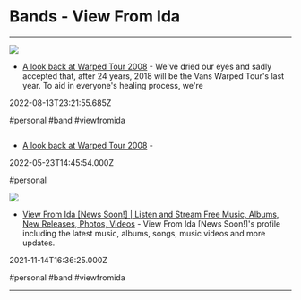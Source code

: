 # Bands - View From Ida

---

![](https://www.altpress.com/wp-content/uploads/2018/06/01/warpedtour2008_header.jpg)

- [A look back at Warped Tour 2008](https://www.altpress.com/vans_warped_tour_2008_look_back) - We've dried our eyes and sadly accepted that, after 24 years, 2018 will be the Vans Warped Tour's last year. To aid in everyone's healing process, we're

2022-08-13T23:21:55.685Z

#personal #band #viewfromida

![]()

- [A look back at Warped Tour 2008](https://www.altpress.com/features/vans_warped_tour_2008_look_back/2) - 

2022-05-23T14:45:54.000Z

#personal

![](https://x.myspacecdn.com/new/common/images/user.png)

- [View From Ida [News Soon!] | Listen and Stream Free Music, Albums, New Releases, Photos, Videos](https://myspace.com/viewfromida) - View From Ida [News Soon!]'s profile including the latest music, albums, songs, music videos and more updates.

2021-11-14T16:36:25.000Z

#personal #band #viewfromida

---

